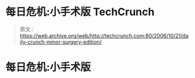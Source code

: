 # 每日危机:小手术版 TechCrunch

> 原文：<https://web.archive.org/web/http://techcrunch.com:80/2006/10/21/daily-crunch-minor-surgery-edition/>

# 每日危机:小手术版